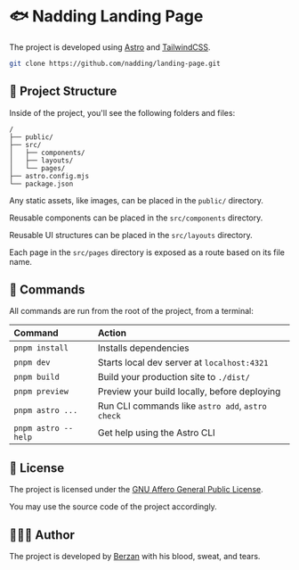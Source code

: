 # 🐟 Nadding Landing Page

The project is developed using [Astro](https://astro.build/) and [TailwindCSS](https://tailwindcss.com/).

```sh
git clone https://github.com/nadding/landing-page.git
```

## 🚀 Project Structure

Inside of the project, you'll see the following folders and files:

```text
/
├── public/
├── src/
│   ├── components/
│   ├── layouts/
│   └── pages/
├── astro.config.mjs
└── package.json
```

Any static assets, like images, can be placed in the `public/` directory.

Reusable components can be placed in the `src/components` directory.

Reusable UI structures can be placed in the `src/layouts` directory.

Each page in the `src/pages` directory is exposed as a route based on its file name.

## 🧞 Commands

All commands are run from the root of the project, from a terminal:

| Command                   | Action                                           |
| :------------------------ | :----------------------------------------------- |
| `pnpm install`             | Installs dependencies                            |
| `pnpm dev`             | Starts local dev server at `localhost:4321`      |
| `pnpm build`           | Build your production site to `./dist/`          |
| `pnpm preview`         | Preview your build locally, before deploying     |
| `pnpm astro ...`       | Run CLI commands like `astro add`, `astro check` |
| `pnpm astro --help` | Get help using the Astro CLI                     |


## 📝 License

The project is licensed under the [GNU Affero General Public License](https://en.wikipedia.org/wiki/GNU_Affero_General_Public_License).

You may use the source code of the project accordingly.

## 👨🏻‍🔬 Author

The project is developed by [Berzan](https://berzan.org/) with his blood, sweat, and tears.
